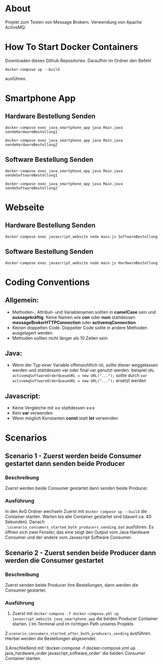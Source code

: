 # About
Projekt zum Testen von Message Brokern. Verwendung von Apache ActiveMQ.
# How To Start Docker Containers
Downloaden dieses Github Repositories. Daraufhin im Ordner den Befehl
```
docker-compose up --build
```
ausführen.


# Smartphone App

## Hardware Bestellung Senden
```
docker-compose exec java_smartphone_app java Main.java sendeHardwareBestellung1
```
```
docker-compose exec java_smartphone_app java Main.java sendeHardwareBestellung2
```

## Software Bestellung Senden
```
docker-compose exec java_smartphone_app java Main.java sendeSoftwareBestellung1
```
```
docker-compose exec java_smartphone_app java Main.java sendeSoftwareBestellung2
```

# Webseite
## Hardware Bestellung Senden
```
docker-compose exec javascript_website node main.js SoftwareBestellung
```


## Software Bestellung Senden
```
docker-compose exec javascript_website node main.js HardwareBestellung
```

# Coding Conventions
## Allgemein:
- Methoden-, Attribut- und Variablenamen sollten in **camelCase** sein und **aussagekräftig**.
  Keine Namen wie **con** oder **num** stattdessen **messageBrokerHTTPConnection** oder **activemqConnection**
- Keinen doppelten Code. Doppelter Code sollte in andere Methoden ausgelagert werden
- Methoden sollten nicht länger als 10 Zeilen sein

## Java:
- Wenn der Typ einer Variable offensichtlich ist, sollte dieser weggelassen werden und stattdessen var oder final var genutzt werden.
 beispiel `URL activemqSoftwareOrderQueueURL = new URL("...");`
 sollte durch `var activemqSoftwareOrderQueueURL = new URL("...");` ersetzt werden 

## Javascript:
- Keine Vergleiche mit **==** stattdessen **===**
- Kein **var** verwenden
- Wenn möglich Konstanten **const** statt **let**  verwenden

# Scenarios
## Scenario 1 - Zuerst werden beide Consumer gestartet dann senden beide Producer
### Beschreibung
Zuerst werden beide Consumer gestartet dann senden beide Producer.
### Ausführung
In den AvG Ordner wechseln
Zuerst mit `docker compose up --build` die Container starten. Warten bis alle Container gestartet sind (dauert ca. 40 Sekunden).
Danach `.\scenario_consumers_started_both_producers_sending.bat` ausführen.
Es öffnen sich zwei Fenster, das eine zeigt den Output vom Java Hardware Consumer und der andere vom Javascript Software Consumer.

## Scenario 2 - Zuerst senden beide Producer dann werden die Consumer gestartet
### Beschreibung
Zuerst senden beide Producer ihre Bestellungen, dann werden die Consumer gestartet.
### Ausführung
1. Zuerst mit `docker-compose -f docker-compose.yml up javascript_website java_smartphone_app` die beiden Producer Container starten. ( Im Terminal und im richtigen Path unseres Projekts

2.`scenario_consumers_started_after_both_producers_sending` ausführen. Hierbei werden die Bestellungen abgesendet.

3.Anschließend mit 'docker-compose -f docker-compose.yml up java_hardware_order javascript_software_order' die beiden Consumer Container starten.

